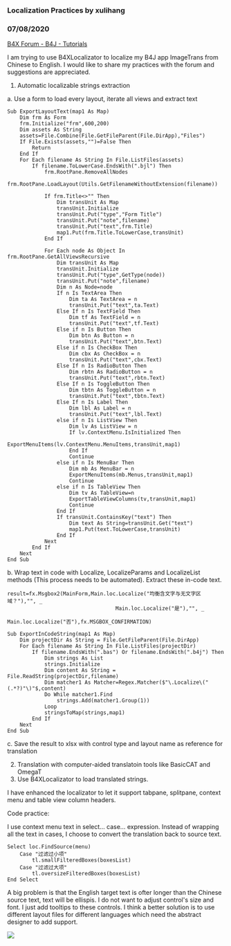 ### Localization Practices by xulihang
### 07/08/2020
[B4X Forum - B4J - Tutorials](https://www.b4x.com/android/forum/threads/119940/)

I am trying to use B4XLocalizator to localize my B4J app ImageTrans from Chinese to English. I would like to share my practices with the forum and suggestions are appreciated.  
  
1. Automatic localizable strings extraction  
  
a. Use a form to load every layout, iterate all views and extract text  
  

```B4X
Sub ExportLayoutText(map1 As Map)  
    Dim frm As Form  
    frm.Initialize("frm",600,200)  
    Dim assets As String  
    assets=File.Combine(File.GetFileParent(File.DirApp),"Files")  
    If File.Exists(assets,"")=False Then  
        Return  
    End If  
    For Each filename As String In File.ListFiles(assets)  
        If filename.ToLowerCase.EndsWith(".bjl") Then  
            frm.RootPane.RemoveAllNodes  
            frm.RootPane.LoadLayout(Utils.GetFilenameWithoutExtension(filename))  
             
            If frm.Title<>"" Then  
                Dim transUnit As Map  
                transUnit.Initialize  
                transUnit.Put("type","Form Title")  
                transUnit.Put("note",filename)  
                transUnit.Put("text",frm.Title)  
                map1.Put(frm.Title.ToLowerCase,transUnit)  
            End If  
             
            For Each node As Object In frm.RootPane.GetAllViewsRecursive  
                Dim transUnit As Map  
                transUnit.Initialize  
                transUnit.Put("type",GetType(node))  
                transUnit.Put("note",filename)  
                Dim n As Node=node  
                If n Is TextArea Then  
                    Dim ta As TextArea = n  
                    transUnit.Put("text",ta.Text)  
                Else If n Is TextField Then  
                    Dim tf As TextField = n  
                    transUnit.Put("text",tf.Text)  
                Else if n Is Button Then  
                    Dim btn As Button = n  
                    transUnit.Put("text",btn.Text)  
                Else if n Is CheckBox Then  
                    Dim cbx As CheckBox = n  
                    transUnit.Put("text",cbx.Text)  
                Else If n Is RadioButton Then  
                    Dim rbtn As RadioButton = n  
                    transUnit.Put("text",rbtn.Text)  
                Else If n Is ToggleButton Then  
                    Dim tbtn As ToggleButton = n  
                    transUnit.Put("text",tbtn.Text)  
                Else If n Is Label Then  
                    Dim lbl As Label = n  
                    transUnit.Put("text",lbl.Text)  
                else if n Is ListView Then  
                    Dim lv As ListView = n  
                    If lv.ContextMenu.IsInitialized Then  
                        ExportMenuItems(lv.ContextMenu.MenuItems,transUnit,map1)  
                    End If  
                    Continue  
                else if n Is MenuBar Then  
                    Dim mb As MenuBar = n  
                    ExportMenuItems(mb.Menus,transUnit,map1)  
                    Continue  
                else if n Is TableView Then  
                    Dim tv As TableView=n  
                    ExportTableViewColumns(tv,transUnit,map1)  
                    Continue  
                End If  
                If transUnit.ContainsKey("text") Then  
                    Dim text As String=transUnit.Get("text")  
                    map1.Put(text.ToLowerCase,transUnit)  
                End If  
            Next  
        End If  
    Next  
End Sub
```

  
  
b. Wrap text in code with Localize, LocalizeParams and LocalizeList methods (This process needs to be automated). Extract these in-code text.  
  

```B4X
result=fx.Msgbox2(MainForm,Main.loc.Localize("均衡含文字与无文字区域？"),"", _  
                                   Main.loc.Localize("是"),"", _  
                                   Main.loc.Localize("否"),fx.MSGBOX_CONFIRMATION)
```

  
  

```B4X
Sub ExportInCodeString(map1 As Map)  
    Dim projectDir As String = File.GetFileParent(File.DirApp)  
    For Each filename As String In File.ListFiles(projectDir)  
        If filename.EndsWith(".bas") Or filename.EndsWith(".b4j") Then  
            Dim strings As List  
            strings.Initialize  
            Dim content As String = File.ReadString(projectDir,filename)  
            Dim matcher1 As Matcher=Regex.Matcher($"\.Localize\("(.*?)"\)"$,content)  
            Do While matcher1.Find  
                strings.Add(matcher1.Group(1))  
            Loop  
            stringsToMap(strings,map1)  
        End If  
    Next  
End Sub
```

  
  
c. Save the result to xlsx with control type and layout name as reference for translation  
  
2. Translation with computer-aided translatoin tools like BasicCAT and OmegaT  
3. Use B4XLocalizator to load translated strings.  
  
I have enhanced the localizator to let it support tabpane, splitpane, context menu and table view column headers.  
  
Code practice:  
  
I use context menu text in select… case… expression. Instead of wrapping all the text in cases, I choose to convert the translation back to source text.  
  

```B4X
Select loc.FindSource(menu)  
    Case "过滤过小项"  
        tl.smallFilteredBoxes(boxesList)  
    Case "过滤过大项"  
        tl.oversizeFilteredBoxes(boxesList)  
End Select
```

  
  
A big problem is that the English target text is ofter longer than the Chinese source text, text will be ellispis. I do not want to adjust control's size and font. I just add tooltips to these controls. I think a better solution is to use different layout files for different languages which need the abstract designer to add support.  
  
![](https://www.b4x.com/android/forum/attachments/96798)